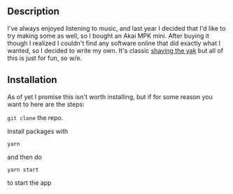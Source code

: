 ## Description
I've always enjoyed listening to music, and last year I decided that I'd like
to try making some as well, so I bought an Akai MPK mini. After buying it though
I realized I couldn't find any software online that did exactly what I
wanted, so I decided to write my own. It's classic [shaving the yak](https://www.hanselman.com/blog/YakShavingDefinedIllGetThatDoneAsSoonAsIShaveThisYak.aspx)
but all of this is just for fun, so w/e.

## Installation
As of yet I promise this isn't worth installing, but if for some reason you want to
here are the steps:

`git clone` the repo.

Install packages with
```
yarn
```
and then do
```
yarn start
```
to start the app
